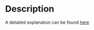 # Description
A detailed explanation can be found [here](https://daniels-notes.de/posts/2021/virtual-meeting-pause-countdown)
